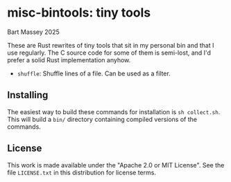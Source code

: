 # misc-bintools: tiny tools
Bart Massey 2025

These are Rust rewrites of tiny tools that sit in my
personal bin and that I use regularly. The C source code for
some of them is semi-lost, and I'd prefer a solid Rust
implementation anyhow.

* `shuffle`: Shuffle lines of a file. Can be used as a
  filter.

## Installing

The easiest way to build these commands for installation is
`sh collect.sh`. This will build a `bin/` directory
containing compiled versions of the commands.

## License

This work is made available under the "Apache 2.0 or MIT
License". See the file `LICENSE.txt` in this distribution for
license terms.
